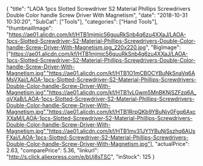 {
	"title": "LAOA 1pcs Slotted Screwdriver S2 Material Phillips Screwdrivers Double Color handle Screw Driver With Magnetism",
	"date": "2018-10-31 10:30:20",
	"SubCat": ["Tools"],
	"categories": ["Hand Tools"],
	"thumbnailImage": "https://ae01.alicdn.com/kf/HTB1mjmic56guuRkSnb4q6zu4XXaJ/LAOA-1pcs-Slotted-Screwdriver-S2-Material-Phillips-Screwdrivers-Double-Color-handle-Screw-Driver-With-Magnetism.jpg_220x220.jpg",
	"BigImage": ["https://ae01.alicdn.com/kf/HTB1mjmic56guuRkSnb4q6zu4XXaJ/LAOA-1pcs-Slotted-Screwdriver-S2-Material-Phillips-Screwdrivers-Double-Color-handle-Screw-Driver-With-Magnetism.jpg","https://ae01.alicdn.com/kf/HTB1O1mCBOCYBuNkSnaVq6AMsVXai/LAOA-1pcs-Slotted-Screwdriver-S2-Material-Phillips-Screwdrivers-Double-Color-handle-Screw-Driver-With-Magnetism.jpg","https://ae01.alicdn.com/kf/HTB1vLGwm5MnBKNjSZFzq6A_qVXaB/LAOA-1pcs-Slotted-Screwdriver-S2-Material-Phillips-Screwdrivers-Double-Color-handle-Screw-Driver-With-Magnetism.jpg","https://ae01.alicdn.com/kf/HTB1RrpQKb9YBuNjy0Fgq6AxcXXaM/LAOA-1pcs-Slotted-Screwdriver-S2-Material-Phillips-Screwdrivers-Double-Color-handle-Screw-Driver-With-Magnetism.jpg","https://ae01.alicdn.com/kf/HTB1mv31JY1YBuNjSszhq6AUsFXai/LAOA-1pcs-Slotted-Screwdriver-S2-Material-Phillips-Screwdrivers-Double-Color-handle-Screw-Driver-With-Magnetism.jpg"],
	"actualPrice": 2.63,
	"comparePrice": 5.36,
	"linkurl": "http://s.click.aliexpress.com/e/bUj8sTSC",
	"inStock": 125
}
